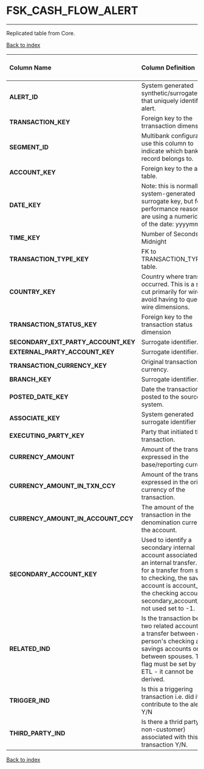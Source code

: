 # FSK_CASH_FLOW_ALERT

---

Replicated table from Core.

[Back to index](./index.md)

| Column Name                         | Column Definition                                                                                                                                                                                                                              | Column Data Type   | Column Null Option   | PK   | FK   |
|:------------------------------------|:-----------------------------------------------------------------------------------------------------------------------------------------------------------------------------------------------------------------------------------------------|:-------------------|:---------------------|:-----|:-----|
| **ALERT_ID**                        | System generated synthetic/surrogate key that uniquely identifies an alert.                                                                                                                                                                    | NUMBER(12)         | Not Null             | Yes  | No   |
| **TRANSACTION_KEY**                 | Foreign key to the trransaction dimension.                                                                                                                                                                                                     | NUMBER(12)         | Not Null             | Yes  | No   |
| **SEGMENT_ID**                      | Multibank configurations use this column to indicate which bank the record belongs to.                                                                                                                                                         | VARCHAR2(128)      | Not Null             | Yes  | No   |
| **ACCOUNT_KEY**                     | Foreign key to the account table.                                                                                                                                                                                                              | NUMBER(12)         | Not Null             | No   | No   |
| **DATE_KEY**                        | Note: this is normally a system-generated surrogate key, but for performance reasons we are using a numeric form of the date: yyyymmdd                                                                                                         | NUMBER(8,0)        | Not Null             | No   | No   |
| **TIME_KEY**                        | Number of Seconds since Midnight                                                                                                                                                                                                               | NUMBER(6)          | Not Null             | No   | No   |
| **TRANSACTION_TYPE_KEY**            | FK to TRANSACTION_TYPE_DIM table.                                                                                                                                                                                                              | NUMBER(12)         | Not Null             | No   | No   |
| **COUNTRY_KEY**                     | Country where transaction occurred.  This is a short-cut primarily for wires to avoid having to query the wire dimensions.                                                                                                                     | NUMBER(5)          | Not Null             | No   | No   |
| **TRANSACTION_STATUS_KEY**          | Foreign key to the transaction status dimension                                                                                                                                                                                                | NUMBER(5)          | Not Null             | No   | No   |
| **SECONDARY_EXT_PARTY_ACCOUNT_KEY** | Surrogate identifier.                                                                                                                                                                                                                          | NUMBER(12)         | Null                 | No   | No   |
| **EXTERNAL_PARTY_ACCOUNT_KEY**      | Surrogate identifier.                                                                                                                                                                                                                          | NUMBER(12)         | Not Null             | No   | No   |
| **TRANSACTION_CURRENCY_KEY**        | Original transaction currency.                                                                                                                                                                                                                 | NUMBER(5)          | Not Null             | No   | No   |
| **BRANCH_KEY**                      | Surrogate identifier.                                                                                                                                                                                                                          | NUMBER(12)         | Not Null             | No   | No   |
| **POSTED_DATE_KEY**                 | Date the transaction was posted to the source system.                                                                                                                                                                                          | NUMBER(8)          | Null                 | No   | No   |
| **ASSOCIATE_KEY**                   | System generated surrogate identifier                                                                                                                                                                                                          | NUMBER(12)         | Null                 | No   | No   |
| **EXECUTING_PARTY_KEY**             | Party that initiated the transaction.                                                                                                                                                                                                          | NUMBER(12)         | Null                 | No   | No   |
| **CURRENCY_AMOUNT**                 | Amount of the transaction expressed in the base/reporting currency.                                                                                                                                                                            | NUMBER(18,5)       | Null                 | No   | No   |
| **CURRENCY_AMOUNT_IN_TXN_CCY**      | Amount of the transaction expressed in the original currency of the transaction.                                                                                                                                                               | NUMBER(18,5)       | Null                 | No   | No   |
| **CURRENCY_AMOUNT_IN_ACCOUNT_CCY**  | The amount of the transaction in the denomination currency of the account.                                                                                                                                                                     | NUMBER(18,5)       | Null                 | No   | No   |
| **SECONDARY_ACCOUNT_KEY**           | Used to identify a secondary internal account associated with an internal transfer.  e.g. for a  transfer from savings to checking, the savings account is account_key, the checking account is secondary_account_key.  If not used set to -1. | NUMBER(12)         | Not Null             | No   | No   |
| **RELATED_IND**                     | Is the transaction between two related accounts e.g. a transfer between one person's checking and savings accounts or a wire between spouses.  This flag must be set by the ETL - it cannot be derived.                                        | CHAR(1)            | Not Null             | No   | No   |
| **TRIGGER_IND**                     | Is this a triggering transaction i.e. did it contribute to the alert?  Y/N                                                                                                                                                                     | CHAR(1)            | Null                 | No   | No   |
| **THIRD_PARTY_IND**                 | Is there a thrid party (i.e. non-customer) associated with this transaction Y/N.                                                                                                                                                               | CHAR(1)            | Null                 | No   | No   |

[Back to index](./index.md)